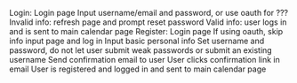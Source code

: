 Login:
Login page
Input username/email and password, or use oauth for ???
Invalid info: refresh page and prompt reset password
Valid info: user logs in and is sent to main calendar page
Register:
Login page
If using oauth, skip info input page and log in
Input basic personal info
Set username and password, do not let user submit weak passwords or submit an existing username
Send confirmation email to user
User clicks confirmation link in email
User is registered and logged in and sent to main calendar page
